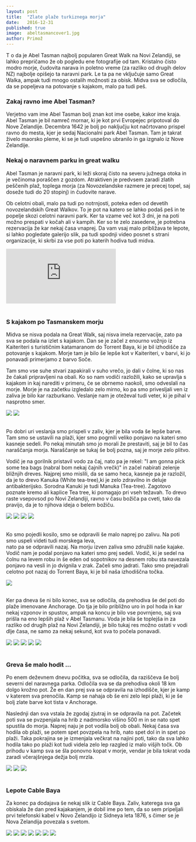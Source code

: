 ```yaml
---
layout: post
title:  "Zlate plaže turkiznega morja"
date:   2016-12-31
published: true
image:  abeltasmancover1.jpg
author: Primož
---
```


<p class="intro"><span class="dropcap">T</span>
o da je Abel Tasman najbolj popularen Great Walk na Novi Zelandiji, se lahko prepričamo
že ob pogledu ene fotografije od tam. Kristalno čisto modro morje, čudovita narava in 
poletno vreme (za razliko od drugih delov NZ) najbolje opišejo ta naravni park. 
Le ta pa ne vključuje samo Great Walka, ampak tudi mnogo ostalih možnosti za obisk.
Midva sva se odločila, da se popeljeva na potovanje s kajakom, malo pa tudi peš.
</p>

### Zakaj ravno ime Abel Tasman?

Verjetno vam ime Abel Tasman bolj znan kot ime osebe, kakor ime kraja. 
Abel Tasman je bil namreč mornar, ki je kot prvi Evropejec pripotoval do Nove Zelandije.
Decembra 1642 je bolj po naključju kot načrtovano prispel ravno do mesta, kjer je sedaj 
Nacionalni park Abel Tasman. Tam je takrat živelo maorsko pleme, ki se je tudi uspešno ubranilo in ga izgnalo iz
Nove Zelandije.

### Nekaj o naravnem parku in great walku

Abel Tasman je naravni park, ki leži skoraj čisto na severu južnega otoka in je večinoma poraščen z gozdom. Atraktiven je predvsem zaradi zlatih peščenih plaž, toplega morja (za Novozelandske razmere je precej topel, saj doseže tudi do 20 stopinj) in čudovite narave.

Ob celotni obali, malo pa tudi po notrnjosti, poteka eden od devetih novozelandskih Great Walkov. To je
pot na katero se lahko podaš peš in te popelje skozi celotni naravni park. Ker ta vzame več kot 3 dni, je
na poti možno prespati v kočah ali v kampih. Ker so te zelo zasedene, je potrebna rezervacija že kar nekaj časa
vnaprej. Da vam vsaj malo približava te lepote, si lahko pogledate galerijo slik, pa tudi spodnji video posnet s strani organizacije, ki skrbi za vse poti po katerih hodiva tudi midva.

<div class="videoWrapper">
    <iframe src="https://www.youtube.com/embed/q3QMKlpc2yE" frameborder="0" allowfullscreen></iframe>
</div><br/>

### S kajakom po Tasmanskem morju

Midva se nisva podala na Great Walk, saj nisva imela rezervacije, zato pa sva se podala na
izlet s kajakom. Dan se je začel z enourno vožnjo iz Kaiteriteri s turističnim katamaranom do Torrent Baya, ki je 
bil izhodišče za potovanje s kajakom. Morje tam je bilo še lepše kot v Kaiteriteri, v barvi, ki jo ponavadi primerjamo z barvo Soče.

Tam smo vse suhe stvari zapakirali v suho vrečo, jo dali v čolne, ki so nas že čakali pripravljeni na obali. 
Ko so nam vodiči razložili, kako se upravlja s kajakom in kaj narediti v primeru, 
če se obrnemo naokoli, smo odveslali na morje. 
Morje je na začetku izgledalo zelo mirno, ko pa smo privesljali ven iz zaliva je bilo kar razburkano. 
Veslanje nam je oteževal tudi veter, ki je pihal v nasprotno smer. 

<div class="photoset-grid" data-layout="2">
    <img src="/assets/images/11abeltasman/k1.jpg" data-title="Še malo pa jo švignemo na morje." data-lightbox="gr1">
    <img src="/assets/images/11abeltasman/k2.jpg" data-title="Ana je ful uživala." data-lightbox="gr1">
</div><br/>

Po dobri uri veslanja smo prispeli v zaliv, kjer je bila voda še lepše barve. 
Tam smo se ustavili na plaži, kjer smo pogrnili veliko ponjavo na kateri smo kasneje sedeli. 
Po nekaj minutah smo jo morali že prestaviti, saj je bil to čas naraščanja morja. 
Naraščanje se tukaj še bolj pozna, saj je morje zelo plitvo.  

Vodič je na gorilnik pristavil vodo za čaj, nato pa je rekel: "I am gonna pick some tea 
bags (nabral bom nekaj čajnih vrečk)" in začel nabirati zelenje bližnjih dreves. 
Najprej smo mislili, da se samo heca, kasneje pa je razložil, 
da je to drevo Kanuka (White tea-tree),ki je zelo zdravilno in deluje antibakterijsko. Sorodna Kanuki 
je tudi Manuka (Tea-tree). Zagotovo poznate kremo ali kaplice Tea tree, 
ki pomagajo pri vseh težavah. To drevo raste vsepovsod po Novi Zelandiji, 
ravno v času božiča pa cveti, tako da pravijo, da je to njihova ideja o belem božiču.

<div class="photoset-grid" data-layout="121">
    <img src="/assets/images/11abeltasman/k3.jpg" data-title="Kanuka čaj se je res prilegel." data-lightbox="gr1">
    <img src="/assets/images/11abeltasman/k4.jpg" data-title="Preden smo se odpravili naprej, smo še malo pozirali." data-lightbox="gr1">
    <img src="/assets/images/11abeltasman/k5.jpg" data-title="Voda v celotnem zalivu res ni globoka, zato se je možno sprehoditi skoraj do sredine zaliva." data-lightbox="gr1">
    <img src="/assets/images/11abeltasman/k6.jpg" data-title="Še ena panoramska fotografija." data-lightbox="gr1">
</div><br/>

Ko smo pojedli kosilo, smo se odpravili še malo naprej po zalivu. Na poti smo uspeli videti tudi morskega leva,  
nato pa se odpravili nazaj. Na morju izven zaliva smo združili naše kajake. Vodič nam je podal ponjavo na 
kateri smo prej sedeli. Vodič, ki je sedel na čolnu na levem robu in še eden od sopotnikov na desnem 
robu sta navezala ponjavo na vesli in jo dvignila v zrak. Začeli smo jadrati. 
Tako smo prejadrali celotno pot nazaj do Torrent Baya, ki je bil naša izhodiščna točka.

<div class="photoset-grid" data-layout="1">
    <img src="/assets/images/11abeltasman/k7.jpg" data-title="Za nazaj smo uživali v jadranju." data-lightbox="gr1">
</div><br/>

Ker pa dneva še ni bilo konec, sva se odločila, da prehodiva še del poti do plaže imenovane Anchorage. 
Do tja je bilo približno uro in pol hoda in kar nekaj vzponov in spustov, ampak na koncu
je bilo vse povrnjeno, saj sva prišla na eno lepših plaž v Abel Tasmanu. Voda je bila še toplejša
in za razliko od drugih plaž na Novi Zelandiji, je bilo tukaj res možno ostati v vodi dlje časa, 
ne samo za nekaj sekund, kot sva to počela ponavadi.

<div class="photoset-grid" data-layout="23">
    <img src="/assets/images/11abeltasman/k8.jpg" data-title="Še en pogled na morje v Torrent Bayu." data-lightbox="gr1">
    <img src="/assets/images/11abeltasman/k9.jpg" data-title="Pogled na Anchorage iz višine." data-lightbox="gr1">
    <img src="/assets/images/11abeltasman/k10.jpg" data-title="Anchorage v vsej svoji lepoti. Anina najljubša plaža." data-lightbox="gr1">
    <img src="/assets/images/11abeltasman/k11.jpg" data-title="Plavanje je zaras prijalo." data-lightbox="gr1">
    <img src="/assets/images/11abeltasman/k12.jpg" data-title="Pogled iz katamarana na poti nazaj." data-lightbox="gr1">
</div><br/>

### Greva še malo hodit ...

Po enem deževnem dnevu počitka, sva se odločila, da raziščeva še bolj severni del naravnega parka. 
Odločila sva se da prehodiva okoli 18 km dolgo krožno pot. 
Že en dan prej sva se odpravila na izhodišče, kjer je kamp v katerem 
sva prenočila. Kamp se nahaja ob še eni zelo lepi plaži, ki je še bolj zlate barve kot tista v Anchorage.

Naslednji dan sva vstala že zgodaj zjutraj in se odpravila na pot. Začetek poti sva se pvzpenjala na
hrib z nadmorsko višino 500 m in se nato spet spustila do morja. Naprej naju je pot vodila bolj ob obali.
Nekaj časa sva hodila ob plaži, se potem spet povzpela na hrib, nato spet dol in in spet po plaži.
Taka pokrajina se je izmenjala večkrat na najini poti, tako da sva lahko hodila tako po plaži kot tudi videla zelo
lep razgled iz malo višjih točk. Ob prihodu v kamp sva se šla ponovno kopat v morje, vendar je bila tokrat voda zaradi včerajšnjega dežja bolj mrzla.

<div class="photoset-grid" data-layout="12">
    <img src="/assets/images/11abeltasman/w2.jpg" data-title="Abel Tasman ponuja ogromno podobnih razgledov." data-lightbox="gr1">
    <img src="/assets/images/11abeltasman/w1.jpg" data-title="Ana se dela, da sem stolp v Pisi." data-lightbox="gr1">
    <img src="/assets/images/11abeltasman/w3.jpg" data-title="" data-lightbox="gr1">
</div><br/>

### Lepote Cable Baya

Za konec pa dodajava še nekaj slik iz Cable Baya.
Zaliv, katerega sva ga obiskala že dan pred kajakanjem, je dobil ime po tem, 
da so sem pripeljali prvi telefonski kabel v Novo Zelandijo iz Sidneya leta 1876, 
s čimer se je Nova Zelandija povezala s svetom.

<div class="photoset-grid" data-layout="232">
    <img src="/assets/images/11abeltasman/cb1.jpg" data-title="" data-lightbox="gr1">
    <img src="/assets/images/11abeltasman/cb2.jpg" data-title="Iz Cable Baya sva se povzpela molo višje." data-lightbox="gr1">
    <img src="/assets/images/11abeltasman/cb3.jpg" data-title="" data-lightbox="gr1">
    <img src="/assets/images/11abeltasman/cb4.jpg" data-title="Na poti so naju spremljale ovce." data-lightbox="gr1">    
    <img src="/assets/images/11abeltasman/cb7.jpg" data-title="" data-lightbox="gr1">
    <img src="/assets/images/11abeltasman/cb8.jpg" data-title="" data-lightbox="gr1">
    <img src="/assets/images/11abeltasman/cb5.jpg" data-title="Selfi pa more bit." data-lightbox="gr1">
</div><br/>


<br/>